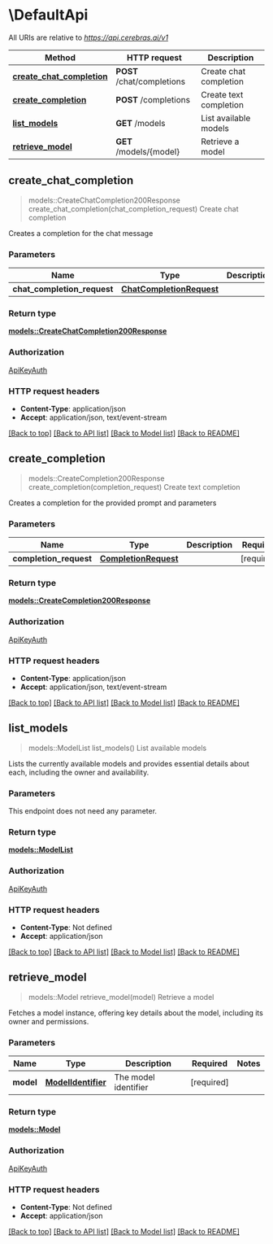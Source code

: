 # \DefaultApi

All URIs are relative to *https://api.cerebras.ai/v1*

Method | HTTP request | Description
------------- | ------------- | -------------
[**create_chat_completion**](DefaultApi.md#create_chat_completion) | **POST** /chat/completions | Create chat completion
[**create_completion**](DefaultApi.md#create_completion) | **POST** /completions | Create text completion
[**list_models**](DefaultApi.md#list_models) | **GET** /models | List available models
[**retrieve_model**](DefaultApi.md#retrieve_model) | **GET** /models/{model} | Retrieve a model



## create_chat_completion

> models::CreateChatCompletion200Response create_chat_completion(chat_completion_request)
Create chat completion

Creates a completion for the chat message

### Parameters


Name | Type | Description  | Required | Notes
------------- | ------------- | ------------- | ------------- | -------------
**chat_completion_request** | [**ChatCompletionRequest**](ChatCompletionRequest.md) |  | [required] |

### Return type

[**models::CreateChatCompletion200Response**](createChatCompletion_200_response.md)

### Authorization

[ApiKeyAuth](../README.md#ApiKeyAuth)

### HTTP request headers

- **Content-Type**: application/json
- **Accept**: application/json, text/event-stream

[[Back to top]](#) [[Back to API list]](../README.md#documentation-for-api-endpoints) [[Back to Model list]](../README.md#documentation-for-models) [[Back to README]](../README.md)


## create_completion

> models::CreateCompletion200Response create_completion(completion_request)
Create text completion

Creates a completion for the provided prompt and parameters

### Parameters


Name | Type | Description  | Required | Notes
------------- | ------------- | ------------- | ------------- | -------------
**completion_request** | [**CompletionRequest**](CompletionRequest.md) |  | [required] |

### Return type

[**models::CreateCompletion200Response**](createCompletion_200_response.md)

### Authorization

[ApiKeyAuth](../README.md#ApiKeyAuth)

### HTTP request headers

- **Content-Type**: application/json
- **Accept**: application/json, text/event-stream

[[Back to top]](#) [[Back to API list]](../README.md#documentation-for-api-endpoints) [[Back to Model list]](../README.md#documentation-for-models) [[Back to README]](../README.md)


## list_models

> models::ModelList list_models()
List available models

Lists the currently available models and provides essential details about each, including the owner and availability.

### Parameters

This endpoint does not need any parameter.

### Return type

[**models::ModelList**](ModelList.md)

### Authorization

[ApiKeyAuth](../README.md#ApiKeyAuth)

### HTTP request headers

- **Content-Type**: Not defined
- **Accept**: application/json

[[Back to top]](#) [[Back to API list]](../README.md#documentation-for-api-endpoints) [[Back to Model list]](../README.md#documentation-for-models) [[Back to README]](../README.md)


## retrieve_model

> models::Model retrieve_model(model)
Retrieve a model

Fetches a model instance, offering key details about the model, including its owner and permissions.

### Parameters


Name | Type | Description  | Required | Notes
------------- | ------------- | ------------- | ------------- | -------------
**model** | [**ModelIdentifier**](.md) | The model identifier | [required] |

### Return type

[**models::Model**](Model.md)

### Authorization

[ApiKeyAuth](../README.md#ApiKeyAuth)

### HTTP request headers

- **Content-Type**: Not defined
- **Accept**: application/json

[[Back to top]](#) [[Back to API list]](../README.md#documentation-for-api-endpoints) [[Back to Model list]](../README.md#documentation-for-models) [[Back to README]](../README.md)

